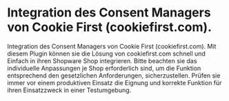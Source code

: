 # Integration des Consent Managers von Cookie First (cookiefirst.com).

Integration des Consent Managers von Cookie First (cookiefirst.com). Mit diesem Plugin können sie die Lösung von cookiefirst.com schnell und Einfach in ihren Shopware Shop integrieren. Bitte beachten sie das individuelle Anpassungen je Shop erforderlich sind, um die Funktion entsprechend den gesetzlichen Anforderungen, sicherzustellen. Prüfen sie immer vor einem produktiven Einsatz die Eignung und korrekte Funktion für ihren Einsatzzweck in einer Testumgebung.
